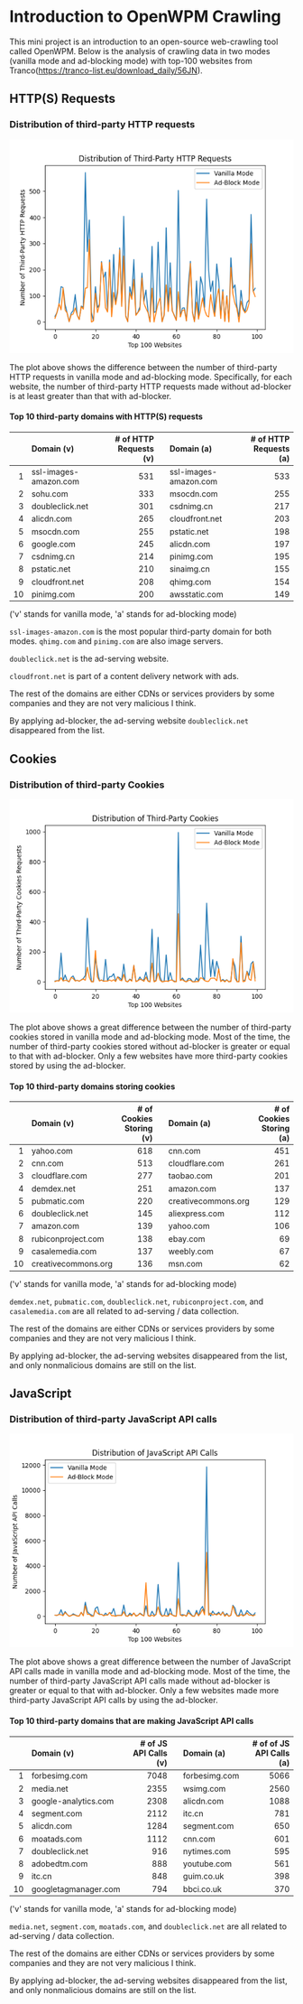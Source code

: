 # Introduction to OpenWPM Crawling

This mini project is an introduction to an open-source web-crawling tool called OpenWPM. Below is the analysis of crawling data in two modes (vanilla mode and ad-blocking mode) with top-100 websites from Tranco(https://tranco-list.eu/download_daily/56JN). 

## HTTP(S) Requests 
### Distribution of third-party HTTP requests
![HTTP Requests Distribution](http.png)

The plot above shows the difference between the number of third-party HTTP requests in vanilla mode and ad-blocking mode. Specifically, for each website, the number of third-party HTTP requests made without ad-blocker is at least greater than that with ad-blocker.

#### Top 10 third-party domains with HTTP(S) requests

|     | Domain (v)            | # of HTTP Requests (v) | | Domain  (a)           | # of HTTP Requests (a) |
| --: | :-------------------- | -----------------: | --- | :-------------------- | ----------------: |
|   1 | ssl-images-amazon.com |                531 |     | ssl-images-amazon.com |               533 |
|   2 | sohu.com              |                333 |     | msocdn.com            |               255 |
|   3 | doubleclick.net       |                301 |     | csdnimg.cn            |               217 |
|   4 | alicdn.com            |                265 |     | cloudfront.net        |               203 |
|   5 | msocdn.com            |                255 |     | pstatic.net           |               198 |
|   6 | google.com            |                245 |     | alicdn.com            |               197 |
|   7 | csdnimg.cn            |                214 |     | pinimg.com            |               195 |
|   8 | pstatic.net           |                210 |     | sinaimg.cn            |               155 |
|   9 | cloudfront.net        |                208 |     | qhimg.com             |               154 |
|  10 | pinimg.com            |                200 |     | awsstatic.com         |               149 |

('v' stands for vanilla mode, 'a' stands for ad-blocking mode)

`ssl-images-amazon.com` is the most popular third-party domain for both modes. `qhimg.com` and `pinimg.com` are also image servers. 

`doubleclick.net` is the ad-serving website.

`cloudfront.net` is part of a content delivery network with ads.

The rest of the domains are either CDNs or services providers by some companies and they are not very malicious I think.

By applying ad-blocker, the ad-serving website `doubleclick.net` disappeared from the list. 


## Cookies
### Distribution of third-party Cookies
![Cookies Distribution](cookies.png)

The plot above shows a great difference between the number of third-party cookies stored in vanilla mode and ad-blocking mode. Most of the time, the number of third-party cookies stored without ad-blocker is greater or equal to that with ad-blocker. Only a few websites have more third-party cookies stored by using the ad-blocker.

#### Top 10 third-party domains storing cookies

|     | Domain (v)            | # of Cookies Storing (v) | | Domain  (a)         | # of Cookies Storing (a) |
| --: | :-------------------- | -----------------: | --- | :-------------------- | ----------------: |
|   1 | yahoo.com             |                618 |     | cnn.com               |               451 |
|   2 | cnn.com               |                513 |     | cloudflare.com        |               261 |
|   3 | cloudflare.com        |                277 |     | taobao.com            |               201 |
|   4 | demdex.net            |                251 |     | amazon.com            |               137 |
|   5 | pubmatic.com          |                220 |     | creativecommons.org   |               129 |
|   6 | doubleclick.net       |                145 |     | aliexpress.com        |               112 |
|   7 | amazon.com            |                139 |     | yahoo.com             |               106 |
|   8 | rubiconproject.com    |                138 |     | ebay.com              |               69  |
|   9 | casalemedia.com       |                137 |     | weebly.com            |               67  |
|  10 | creativecommons.org   |                136 |     | msn.com               |               62  |

('v' stands for vanilla mode, 'a' stands for ad-blocking mode)

`demdex.net`, `pubmatic.com`, `doubleclick.net`, `rubiconproject.com`, and `casalemedia.com` are all related to ad-serving / data collection. 

The rest of the domains are either CDNs or services providers by some companies and they are not very malicious I think.

By applying ad-blocker, the ad-serving websites disappeared from the list, and only nonmalicious domains are still on the list. 

## JavaScript
### Distribution of third-party JavaScript API calls
![JavaScript Distribution](js.png)

The plot above shows a great difference between the number of JavaScript API calls made in vanilla mode and ad-blocking mode. Most of the time, the number of third-party JavaScript API calls made without ad-blocker is greater or equal to that with ad-blocker. Only a few websites made more third-party JavaScript API calls by using the ad-blocker.

#### Top 10 third-party domains that are making JavaScript API calls

|     | Domain (v)            | # of JS API Calls (v) | | Domain  (a)           | # of of JS API Calls (a) |
| --: | :-------------------- | -----------------: | --- | :-------------------- | ----------------: |
|   1 | forbesimg.com         |               7048 |     | forbesimg.com         |              5066 |
|   2 | media.net             |               2355 |     | wsimg.com             |              2560 |
|   3 | google-analytics.com  |               2308 |     | alicdn.com            |              1088 |
|   4 | segment.com           |               2112 |     | itc.cn                |               781 |
|   5 | alicdn.com            |               1284 |     | segment.com           |               650 |
|   6 | moatads.com           |               1112 |     | cnn.com               |               601 |
|   7 | doubleclick.net       |                916 |     | nytimes.com           |               595 |
|   8 | adobedtm.com          |                888 |     | youtube.com           |               561 |
|   9 | itc.cn                |                848 |     | guim.co.uk            |               398 |
|  10 | googletagmanager.com  |                794 |     | bbci.co.uk            |               370 |

('v' stands for vanilla mode, 'a' stands for ad-blocking mode)

`media.net`, `segment.com`, `moatads.com`, and `doubleclick.net` are all related to ad-serving / data collection. 

The rest of the domains are either CDNs or services providers by some companies and they are not very malicious I think.

By applying ad-blocker, the ad-serving websites disappeared from the list, and only nonmalicious domains are still on the list. 
